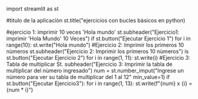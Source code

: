
import streamlit as st

#tìtulo de la aplicaciòn
st.title("ejercicios con bucles bàsicos en python)

#ejercicio 1: imprimir 10 veces 'Hola mundo'
st.subheader("Ejercicio1: imprimir 'Hola Mundo' 10 Veces")
if st.button("Ejecutar Ejercicio 1")
    for i in range(10):
        st.write("Hola mundo")
#Ejercicio 2: Imprimir los primeros 10 nùmeros
st.subheader("Ejercicio 2: Imprimir los primeros 10 nùmeros")
is st.button("Ejecutar Ejercicio 2")
    for i in range(1, 11):
        st.write(i)
#Ejercicio 3: Tabla de multiplicar
St. subheader("Ejercicio 3: Imprimir la tabla de multiplicar del nùmero ingresado")
num = st.number_imput("Ingrese un nùmero para ver su tabla de multiplicar del 1 al 12" min_value=1)
if st.button("Ejecutar Ejercicio3"):
    for i in range(1, 13):
        st.write(f"{num} x {i} = {num * i}")
